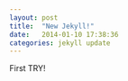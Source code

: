 ```yaml
---
layout: post
title:  "New Jekyll!"
date:   2014-01-10 17:38:36
categories: jekyll update
---
```


First TRY!


